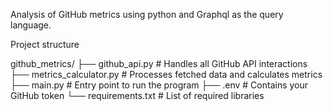 Analysis of GitHub metrics using python and Graphql as the query language.

Project structure

github_metrics/
├── github_api.py         # Handles all GitHub API interactions
├── metrics_calculator.py # Processes fetched data and calculates metrics
├── main.py               # Entry point to run the program
├── .env                  # Contains your GitHub token
└── requirements.txt      # List of required libraries
